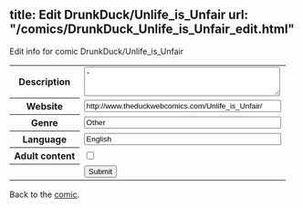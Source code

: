 title: Edit DrunkDuck/Unlife_is_Unfair
url: "/comics/DrunkDuck_Unlife_is_Unfair_edit.html"
---
Edit info for comic DrunkDuck/Unlife_is_Unfair

<form name="comic" action="http://gaepostmail.appspot.com/comic/" method="post">
<table class="comicinfo">
<tr>
<th>Description</th><td><textarea name="description" cols="40" rows="3">-</textarea></td>
</tr>
<tr>
<th>Website</th><td><input type="text" name="url" value="http://www.theduckwebcomics.com/Unlife_is_Unfair/" size="40"/></td>
</tr>
<tr>
<th>Genre</th><td><input type="text" name="genre" value="Other" size="40"/></td>
</tr>
<tr>
<th>Language</th><td><input type="text" name="language" value="English" size="40"/></td>
</tr>
<tr>
<th>Adult content</th><td><input type="checkbox" name="adult" value="adult" /></td>
</tr>
<tr>
<th></th><td>
<input type="hidden" name="comic" value="DrunkDuck_Unlife_is_Unfair" />
<input type="submit" name="submit" value="Submit" />
</td>
</tr>
</table>
</form>

Back to the [comic](DrunkDuck_Unlife_is_Unfair.html).
